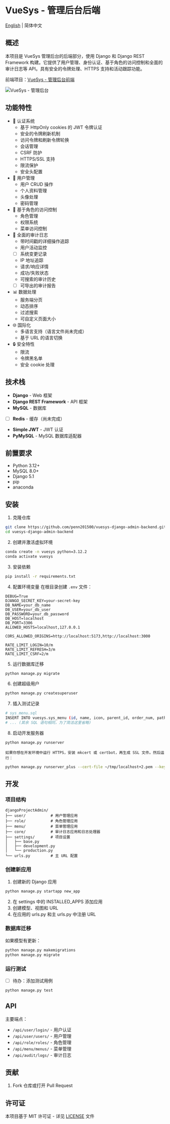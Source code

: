 # VueSys - 管理后台后端

[English](./README.md) | 简体中文

## 概述

本项目是 VueSys 管理后台的后端部分，使用 Django 和 Django REST Framework 构建。它提供了用户管理、身份认证、基于角色的访问控制和全面的审计日志等
API。具有安全的令牌处理、HTTPS 支持和活动跟踪功能。

前端项目：[VueSys - 管理后台前端](https://github.com/penn201500/vuesys-vue3-admin-frontend)

![VueSys - 管理后台](./vuesys.png)

## 功能特性

- 🔐 认证系统
    - 基于 HttpOnly cookies 的 JWT 令牌认证
    - 安全的令牌刷新机制
    - 访问令牌和刷新令牌轮换
    - 会话管理
    - CSRF 防护
    - HTTPS/SSL 支持
    - 限流保护
    - 安全头配置
- 👥 用户管理
    - 用户 CRUD 操作
    - 个人资料管理
    - 头像处理
    - 密码管理
- 🔑 基于角色的访问控制
    - 角色管理
    - 权限系统
    - 菜单访问控制
- 📝 全面的审计日志
    - 带时间戳的详细操作追踪
    - 用户活动监控
    - [ ] 系统变更记录
    - IP 地址追踪
    - 请求/响应详情
    - 成功/失败状态
    - 可搜索的审计历史
    - [ ] 可导出的审计报告
- 📊 数据处理
    - 服务端分页
    - 动态排序
    - 过滤搜索
    - 可自定义页面大小
- 🌐 国际化
    - 多语言支持（语言文件尚未完成）
    - 基于 URL 的语言切换
- 🔒 安全特性
    - 限流
    - 令牌黑名单
    - 安全 cookie 处理

## 技术栈

- **Django** - Web 框架
- **Django REST Framework** - API 框架
- **MySQL** - 数据库
- [ ] **Redis** - 缓存（尚未完成）
- **Simple JWT** - JWT 认证
- **PyMySQL** - MySQL 数据库适配器

## 前置要求

- Python 3.12+
- MySQL 8.0+
- Django 5.1
- pip
- anaconda

## 安装

1. 克隆仓库

```bash
git clone https://github.com/penn201500/vuesys-django-admin-backend.git
cd vuesys-django-admin-backend
```

2. 创建并激活虚拟环境

```bash
conda create -n vuesys python=3.12.2
conda activate vuesys
```

3. 安装依赖

```bash
pip install -r requirements.txt
```

4. 配置环境变量
   在根目录创建 `.env` 文件：

```env
DEBUG=True
DJANGO_SECRET_KEY=your-secret-key
DB_NAME=your_db_name
DB_USER=your_db_user
DB_PASSWORD=your_db_password
DB_HOST=localhost
DB_PORT=3306
ALLOWED_HOSTS=localhost,127.0.0.1

CORS_ALLOWED_ORIGINS=http://localhost:5173,http://localhost:3000

RATE_LIMIT_LOGIN=10/m
RATE_LIMIT_REFRESH=3/m
RATE_LIMIT_CSRF=2/m
```

5. 运行数据库迁移

```bash
python manage.py migrate
```

6. 创建超级用户

```bash
python manage.py createsuperuser
```

7. 插入测试记录

```bash
# sys_menu.sql
INSERT INTO vuesys.sys_menu (id, name, icon, parent_id, order_num, path, component, perms, create_time, update_time, remark, deleted_at, status) VALUES (1, 'System Management', 'system', 0, 0, '/settings', '', '', '2024-07-04 00:00:00.000000', '2024-12-30 17:30:55.882450', 'System Management Directory test', null, 1);
# ... (其余 SQL 语句相同，为了简洁这里省略)
```

8. 启动开发服务器

```bash
python manage.py runserver
```

```text
如果你想在开发环境中运行 HTTPS，安装 mkcert 或 certbot，再生成 SSL 文件。然后运行：
```

```bash
python manage.py runserver_plus --cert-file ~/tmp/localhost+2.pem --key-file ~/tmp/localhost+2-key.pem
```

## 开发

### 项目结构

```
djangoProjectAdmin/
├── user/           # 用户管理应用
├── role/           # 角色管理应用
├── menu/           # 菜单管理应用
├── core/           # 审计日志应用和日志处理器
├── settings/       # 项目设置
│   ├── base.py
│   ├── development.py
│   └── production.py
└── urls.py         # 主 URL 配置
```

### 创建新应用

1. 创建新的 Django 应用

```bash
python manage.py startapp new_app
```

2. 在 settings 中的 INSTALLED_APPS 添加应用
3. 创建模型、视图和 URL
4. 在应用的 urls.py 和主 urls.py 中注册 URL

### 数据库迁移

如果模型有更新：

```bash
python manage.py makemigrations
python manage.py migrate
```

### 运行测试

- [ ] 待办：添加测试用例

```bash
python manage.py test
```

## API

主要端点：

- `/api/user/login/` - 用户认证
- `/api/user/users/` - 用户管理
- `/api/role/roles/` - 角色管理
- `/api/menu/menus/` - 菜单管理
- `/api/audit/logs/` - 审计日志

## 贡献

1. Fork 仓库或打开 Pull Request

## 许可证

本项目基于 MIT 许可证 - 详见 [LICENSE](./LICENSE.md) 文件
